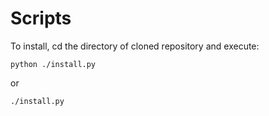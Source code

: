 # Scripts
To install, cd the directory of cloned repository and execute:
    
    python ./install.py

or

    ./install.py

